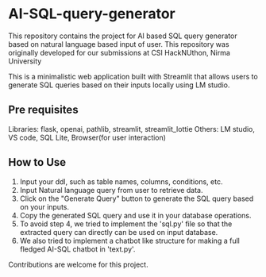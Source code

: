 # AI-SQL-query-generator
This repository contains the project for AI based SQL query generator based on natural language based input of user. This repository was originally developed for our submissions at CSI HackNUthon, Nirma University

This is a minimalistic web application built with Streamlit that allows users to generate SQL queries based on their inputs locally using LM studio.

## Pre requisites
Libraries:
flask, openai, pathlib, streamlit, streamlit_lottie 
Others:
LM studio, VS code, SQL Lite, Browser(for user interaction)

## How to Use
1. Input your ddl, such as table names, columns, conditions, etc.
2. Input Natural language query from user to retrieve data.
3. Click on the "Generate Query" button to generate the SQL query based on your inputs.
4. Copy the generated SQL query and use it in your database operations.
5. To avoid step 4, we tried to implement the 'sql.py' file so that the extracted query can directly can be used on input database.
6. We also tried to implement a chatbot like structure for making a full fledged AI-SQL chatbot in 'text.py'.

Contributions are welcome for this project.
